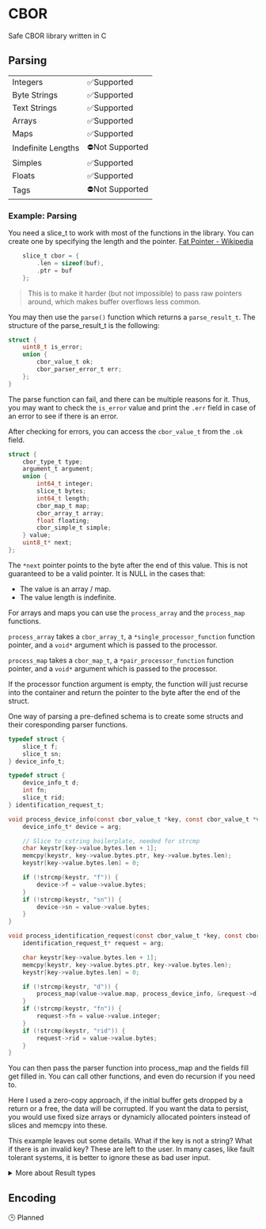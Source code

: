 # CBOR

Safe CBOR library written in C

## Parsing

|  | |
|---------------|-----------|
| Integers      |✅Supported|
| Byte Strings  |✅Supported|
| Text Strings  |✅Supported|
| Arrays        |✅Supported|
| Maps          |✅Supported|
| Indefinite Lengths |⛔Not Supported|
| Simples       |✅Supported|
| Floats        |✅Supported|
| Tags          |⛔Not Supported|

### Example: Parsing

You need a slice_t to work with most of the functions in the library. You can create one by specifying the length and the pointer. [Fat Pointer - Wikipedia](https://en.wikipedia.org/wiki/Fat_pointer)

```c
    slice_t cbor = {
        .len = sizeof(buf),
        .ptr = buf
    };
```

> This is to make it harder (but not impossible) to pass raw pointers around, which makes buffer overflows less common.

You may then use the `parse()` function which returns a `parse_result_t`. The structure of the parse_result_t is the following:

```c
struct {
    uint8_t is_error;
    union { 
        cbor_value_t ok;
        cbor_parser_error_t err;
    };
} 
```

The parse function can fail, and there can be multiple reasons for it. Thus, you may want to check the `is_error` value and print the `.err` field in case of an error to see if there is an error.

After checking for errors, you can access the `cbor_value_t` from the `.ok` field.

```c
struct {
    cbor_type_t type; 
    argument_t argument;
    union {
        int64_t integer;
        slice_t bytes;
        int64_t length;
        cbor_map_t map;
        cbor_array_t array;
        float floating;
        cbor_simple_t simple;
    } value;
    uint8_t* next;
};
```

The `*next` pointer points to the byte after the end of this value. This is not guaranteed to be a valid pointer. It is NULL in the cases that:

- The value is an array / map.
- The value length is indefinite.

For arrays and maps you can use the `process_array` and the `process_map` functions.

`process_array` takes a `cbor_array_t`, a `*single_processor_function` function pointer, and a `void*` argument which is passed to the processor.

`process_map` takes a `cbor_map_t`, a `*pair_processor_function` function pointer, and a `void*` argument which is passed to the processor.

If the processor function argument is empty, the function will just recurse into the container and return the pointer to the byte after the end of the struct.


One way of parsing a pre-defined schema is to create some structs and their coresponding parser functions.

```c
typedef struct {
    slice_t f;
    slice_t sn; 
} device_info_t;

typedef struct {
    device_info_t d;
    int fn;
    slice_t rid;
} identification_request_t;

void process_device_info(const cbor_value_t *key, const cbor_value_t *value, void *arg) {
    device_info_t* device = arg;

    // Slice to cstring boilerplate, needed for strcmp
    char keystr[key->value.bytes.len + 1];
    memcpy(keystr, key->value.bytes.ptr, key->value.bytes.len);
    keystr[key->value.bytes.len] = 0;

    if (!strcmp(keystr, "f")) {
        device->f = value->value.bytes;
    }
    if (!strcmp(keystr, "sn")) {
        device->sn = value->value.bytes;
    }
}

void process_identification_request(const cbor_value_t *key, const cbor_value_t *value, void *arg) {
    identification_request_t* request = arg;

    char keystr[key->value.bytes.len + 1];
    memcpy(keystr, key->value.bytes.ptr, key->value.bytes.len);
    keystr[key->value.bytes.len] = 0;

    if (!strcmp(keystr, "d")) {
        process_map(value->value.map, process_device_info, &request->d);
    }
    if (!strcmp(keystr, "fn")) {
        request->fn = value->value.integer;
    }
    if (!strcmp(keystr, "rid")) {
        request->rid = value->value.bytes;
    }
}
```

You can then pass the parser function into process_map and the fields fill get filled in. You can call other functions, and even do recursion if you need to.

Here I used a zero-copy approach, if the initial buffer gets dropped by a return or a free, the data will be corrupted. If you want the data to persist, you would use fixed size arrays or dynamicly allocated pointers instead of slices and memcpy into these.

This example leaves out some details. What if the key is not a string? What if there is an invalid key? These are left to the user. In many cases, like fault tolerant systems, it is better to ignore these as bad user input.

<details>
<summary>More about Result types</summary>

-----

This idea is directly borrowed from Rust.

This is a type alias for the type `result_cbor_value_t_cbor_parser_error_t_t`, which is defined by the following macros:


```c
DEFINE_RESULT_TYPE(cbor_value_t, cbor_parser_error_t);
FN_RESULT (
    cbor_value_t, cbor_parser_error_t,
    parse, slice_t buf
);
```

The first one, `DEFINE_RESULT_TYPE`, takes an `oktype` and an `errtype` and creates a struct which is a tagged union containing an `is_error` value and a union of `oktype ok` and `errtype err`. The name of this type is intentionally long and verbose, to avoid name collisions.

The second one similarly takes the oktype and the errtype and in addition takes a function name and variable length arguments.

This function typedefs the `result_oktype_errtype_t` into `function_name_result_t`. This new name is often more convenient to use and likely avoid any name collisions by assuming that function names do not collide.

The macros `OK()` and `ERR()` take the name of the function and a value of `oktype` or `errortype` respectively and generate the result structure.

In terms of performance, i thought about it. There will be a performance cost to this, but none of it is something that the compiler can't optimize. *In GCC we trust.*

</details>




## Encoding

🕒 Planned
